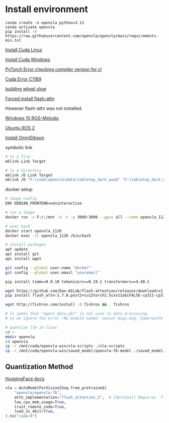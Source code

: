 # Install environment

```shell
conda create -n openvla python=3.11
conda activate openvla
pip install -r https://raw.githubusercontent.com/openvla/openvla/main/requirements-min.txt
```

[Install Cuda Linux](https://zhuanlan.zhihu.com/p/520536351)

[Install Cuda Windows](https://blog.csdn.net/qq_50677040/article/details/132131346)

[PyTorch Error checking compiler version for cl](https://stackoverflow.com/questions/73264234/pytorch-error-checking-compiler-version-for-cl-cpp-extension-py)

[Cuda Error C1189](https://liujiahua.com/blog/2024/05/29/cpp-CudaErrorC1189/)

[building wheel slow](https://stackoverflow.com/questions/73698418/building-wheel-for-opencv-python-keeps-running-for-a-very-long-time)

[Forced install flash-attn](https://blog.csdn.net/a486259/article/details/142695690)

However flash-attn was not installed.

[Windows 10 ROS-Melodic](https://blog.csdn.net/weixin_43563233/article/details/112238082)

[Ubuntu ROS 2](http://dev.ros2.fishros.com/doc/Installation/Ubuntu-Install-Binary.html)

[Install OmniGibson](https://behavior.stanford.edu/omnigibson/getting_started/installation.html)

symbolic link

```bash
# to a file
mklink Link Target

# to a directory
mklink /D Link Target
mklink /D "F:\code\openvla\data\tabletop_dark_wood" "F:\tabletop_dark_wood"
```

docker setup

```bash
# image config
ENV DEBIAN_FRONTEND=noninteractive

# run a image
docker run -v F:/:/mnt -d -t -p 3000:3000 --gpus all --name openvla_1126 pytorch/pytorch:2.5.1-cuda12.4-cudnn9-devel

# exec bash
docker start openvla_1126
docker exec -it openvla_1126 /bin/bash

# install packages
apt update
apt install git
apt install wget

git config --global user.name "docker"
git config --global user.email "youremail"

pip install timm==0.9.10 tokenizers==0.19.1 transformers==4.40.1

wget https://github.com/Dao-AILab/flash-attention/releases/download/v2.7.0.post2/flash_attn-2.7.0.post2+cu12torch2.5cxx11abiFALSE-cp311-cp311-linux_x86_64.whl
pip install flash_attn-2.7.0.post2+cu12torch2.5cxx11abiFALSE-cp311-cp311-linux_x86_64.whl

wget http://fishros.com/install -O fishros && . fishros

# it seems that "agent_data.pkl" is not used in data processing.
# so we ignore the error "No module named 'sensor_msgs.msg._CameraInfo'"

# quantize llm in linux
cd ~
mkdir openvla
cd openvla
cp -r /mnt/code/openvla-win/vla-scripts ./vla-scripts
cp -r /mnt/code/openvla-win/saved_model/openvla-7b-model ./saved_model/openvla-7b-model
```

## Quantization Method

[HuggingFace docs](https://huggingface.co/docs/transformers/main/zh/main_classes/quantization)

```python
vla = AutoModelForVision2Seq.from_pretrained(
    "openvla/openvla-7b", 
    attn_implementation="flash_attention_2",  # [Optional] Requires `flash_attn`
    low_cpu_mem_usage=True, 
    trust_remote_code=True,
    load_in_4bit=True,
).to("cuda:0")
```